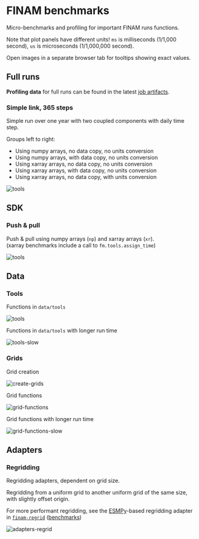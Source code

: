 # FINAM benchmarks

Micro-benchmarks and profiling for important FINAM runs functions.

Note that plot panels have different units!
`ms` is milliseconds (1/1,000 second), `us` is microseconds (1/1,000,000 second).

Open images in a separate browser tab for tooltips showing exact values.

## Full runs

**Profiling data** for full runs can be found in the latest [job artifacts](https://git.ufz.de/FINAM/finam/-/jobs/artifacts/main/browse/prof?job=profile).

### Simple link, 365 steps

Simple run over one year with two coupled components with daily time step.

Groups left to right:
* Using numpy arrays, no data copy, no units conversion
* Using numpy arrays, with data copy, no units conversion
* Using xarray arrays, no data copy, no units conversion
* Using xarray arrays, with data copy, no units conversion
* Using xarray arrays, no data copy, with units conversion

![tools](https://git.ufz.de/FINAM/finam/-/jobs/artifacts/main/raw/bench/bench-run-sim.svg?job=benchmark)

## SDK

### Push & pull

Push & pull using numpy arrays (`np`) and xarray arrays (`xr`).  
(xarray benchmarks include a call to `fm.tools.assign_time`)

![tools](https://git.ufz.de/FINAM/finam/-/jobs/artifacts/main/raw/bench/bench-sdk-io.svg?job=benchmark)

## Data

### Tools

Functions in `data/tools`

![tools](https://git.ufz.de/FINAM/finam/-/jobs/artifacts/main/raw/bench/bench-data-tools.svg?job=benchmark)

Functions in `data/tools` with longer run time

![tools-slow](https://git.ufz.de/FINAM/finam/-/jobs/artifacts/main/raw/bench/bench-data-tools-slow.svg?job=benchmark)

### Grids

Grid creation

![create-grids](https://git.ufz.de/FINAM/finam/-/jobs/artifacts/main/raw/bench/bench-data-create-grids.svg?job=benchmark)

Grid functions

![grid-functions](https://git.ufz.de/FINAM/finam/-/jobs/artifacts/main/raw/bench/bench-data-grid-functions.svg?job=benchmark)

Grid functions with longer run time

![grid-functions-slow](https://git.ufz.de/FINAM/finam/-/jobs/artifacts/main/raw/bench/bench-data-grid-functions-slow.svg?job=benchmark)

## Adapters

### Regridding

Regridding adapters, dependent on grid size.

Regridding from a uniform grid to another uniform grid of the same size, with slightly offset origin.

For more performant regridding, see the
[ESMPy](https://earthsystemmodeling.org/esmpy/)-based regridding adapter in
[`finam-regrid`](https://git.ufz.de/FINAM/finam-regrid/)
([benchmarks](https://git.ufz.de/FINAM/finam-regrid/-/tree/main/benchmarks))

![adapters-regrid](https://git.ufz.de/FINAM/finam/-/jobs/artifacts/main/raw/bench/bench-adapters-regrid.svg?job=benchmark)
